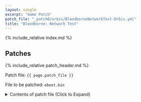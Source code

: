 ```yaml
---
layout: single
excerpt: "Game Patch"
patch_file: "_patch0/orbis/BloodborneNetworkTest-Orbis.yml"
title: "Bloodborne: Network Test"
---
```


<!-- # {{ page.title }} -->

{% include_relative index.md %}

## Patches

{% include_relative patch_header.md %}

Patch file: `{{ page.patch_file }}`

File to be patched: `eboot.bin`

<details>
<summary>Contents of patch file (Click to Expand)</summary>

{% highlight yml %}
{% flexible_include {{ page.patch_file }} %}
{% endhighlight %}

</details>
